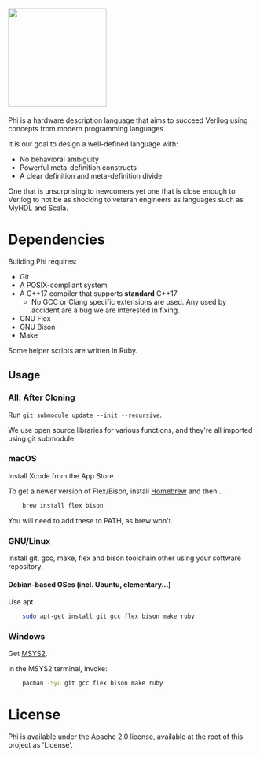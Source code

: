 # <image src="Assets/Logo/400.png" height="200px"/>
Phi is a hardware description language that aims to succeed Verilog using concepts from modern programming languages.

It is our goal to design a well-defined language with:
* No behavioral ambiguity
* Powerful meta-definition constructs
* A clear definition and meta-definition divide

One that is unsurprising to newcomers yet one that is close enough to Verilog to not be as shocking to veteran engineers as languages such as MyHDL and Scala.

# Dependencies
Building Phi requires:

* Git
* A POSIX-compliant system
* A C++17 compiler that supports **standard** C++17
    * No GCC or Clang specific extensions are used. Any used by accident are a bug we are interested in fixing.
* GNU Flex
* GNU Bison
* Make

Some helper scripts are written in Ruby.

## Usage
### All: After Cloning
Run `git submodule update --init --recursive`.

We use open source libraries for various functions, and they're all imported using git submodule.

### macOS
Install Xcode from the App Store.

To get a newer version of Flex/Bison, install [Homebrew](https://brew.sh) and then...

```bash
    brew install flex bison
```

You will need to add these to PATH, as brew won't.

### GNU/Linux
Install git, gcc, make, flex and bison toolchain other using your software repository.

#### Debian-based OSes (incl. Ubuntu, elementary...)
Use apt.

```bash
    sudo apt-get install git gcc flex bison make ruby
```

### Windows
Get [MSYS2](https://www.msys2.org/).

In the MSYS2 terminal, invoke:

```bash
    pacman -Syu git gcc flex bison make ruby
```

# License
Phi is available under the Apache 2.0 license, available at the root of this project as 'License'.
